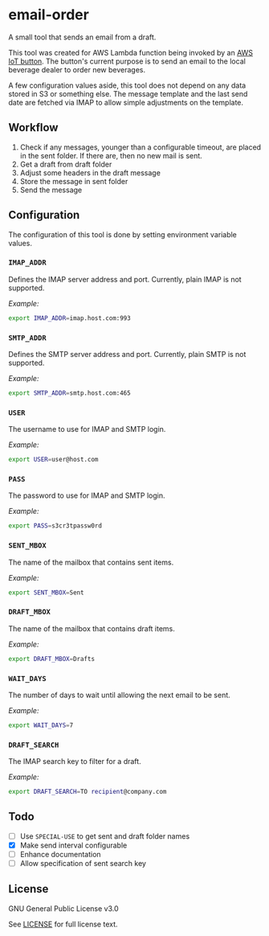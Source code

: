 # email-order

A small tool that sends an email from a draft.

This tool was created for AWS Lambda function being invoked by an [AWS IoT button](https://aws.amazon.com/iotbutton/).
The button's current purpose is to send an email to the local beverage dealer to order new beverages.

A few configuration values aside, this tool does not depend on any data stored in S3 or something else.
The message template and the last send date are fetched via IMAP to allow simple adjustments on the template.

## Workflow

1. Check if any messages, younger than a configurable timeout, are placed in the sent folder. If there are, then no new mail is sent.
2. Get a draft from draft folder
3. Adjust some headers in the draft message
4. Store the message in sent folder
5. Send the message

## Configuration

The configuration of this tool is done by setting environment variable values.

### `IMAP_ADDR`

Defines the IMAP server address and port.
Currently, plain IMAP is not supported.

_Example:_

```bash
export IMAP_ADDR=imap.host.com:993
```

### `SMTP_ADDR`

Defines the SMTP server address and port.
Currently, plain SMTP is not supported.

_Example:_

```bash
export SMTP_ADDR=smtp.host.com:465
```

### `USER`

The username to use for IMAP and SMTP login.

_Example:_

```bash
export USER=user@host.com
```

### `PASS`

The password to use for IMAP and SMTP login.

_Example:_

```bash
export PASS=s3cr3tpassw0rd
```

### `SENT_MBOX`

The name of the mailbox that contains sent items.

_Example:_

```bash
export SENT_MBOX=Sent
```

### `DRAFT_MBOX`

The name of the mailbox that contains draft items.

_Example:_

```bash
export DRAFT_MBOX=Drafts
```

### `WAIT_DAYS`

The number of days to wait until allowing the next email to be sent.

_Example:_

```bash
export WAIT_DAYS=7
```

### `DRAFT_SEARCH`

The IMAP search key to filter for a draft.

_Example:_

```bash
export DRAFT_SEARCH=TO recipient@company.com
```

## Todo

- [ ] Use `SPECIAL-USE` to get sent and draft folder names
- [x] Make send interval configurable
- [ ] Enhance documentation
- [ ] Allow specification of sent search key

## License

GNU General Public License v3.0

See [LICENSE](https://github.com/kolletzki/email-order/blob/master/LICENSE) for full license text.
